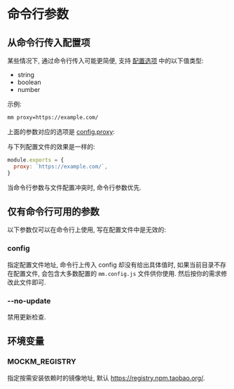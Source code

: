 # 命令行参数
## 从命令行传入配置项
某些情况下, 通过命令行传入可能更简便, 支持 [配置选项](../config/option.md) 中的以下值类型:
- string
- boolean
- number

示例:
``` sh
mm proxy=https://example.com/
```

上面的参数对应的选项是 [config.proxy](../config/option.md#config-proxy):

与下列配置文件的效果是一样的:

``` js
module.exports = {
  proxy: `https://example.com/`,
}
```

当命令行参数与文件配置冲突时, 命令行参数优先.

## 仅有命令行可用的参数
以下参数仅可以在命令行上使用, 写在配置文件中是无效的:
### config
指定配置文件地址, 命令行上传入 config 却没有给出具体值时, 如果当前目录不存在配置文件, 会包含大多数配置的 `mm.config.js` 文件供你使用. 然后按你的需求修改此文件即可.

### --no-update
禁用更新检查.

## 环境变量
### MOCKM_REGISTRY
指定按需安装依赖时的镜像地址, 默认 https://registry.npm.taobao.org/.
